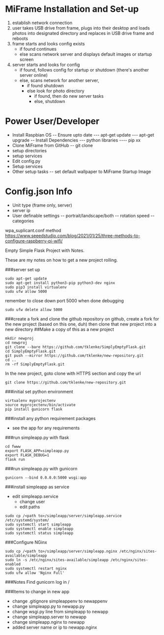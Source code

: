 # MiFrame Installation and Set-up

1. establish network connection
1. user takes USB drive from frame, plugs into their desktop and loads photos into designated directory
and replaces in USB drive frame and reboots 
1. frame starts and looks config exists
    - if found continues
    - else scans network server and displays default images or startup screen
1. server starts and looks for config
    - if found, follows config for startup or shutdown (there's another server online)
    - else, scans network for another server, 
        - if found shutdown
        - else look for photo directory
            - if found, then do new server tasks
            - else, shutdown


# Power User/Developer
- Install Raspbian OS
-- Ensure upto date
--- apt-get update
--- apt-get upgrade
-- Install Dependencies
--- python libraries
---- pip xx
- Clone MiFrame from GitHub
-- git clone
- setup directories
- setup services
- Edit config.py
- Setup services
- Other setup tasks
-- set default wallpaper to MiFrame Startup Image

# Config.json Info
- Unit type (frame only, server)
- server ip
- User definable settings
-- portrait/landscape/both
-- rotation speed
-- categories

wpa_suplicant.conf method
https://www.seeedstudio.com/blog/2021/01/25/three-methods-to-configure-raspberry-pi-wifi/


Empty Simple Flask Project with Notes.

These are my notes on how to get a new project rolling.

###server set up
```
sudo apt-get update
sudo apt-get install python3-pip python3-dev nginx
sudo pip3 install virtualenv
sudo ufw allow 5000
```
remember to close down port 5000 when done debugging
```
sudo ufw delete allow 5000
```

###create a fork and clone the github repository
on github, create a fork for the new project (based on this one, duh) 
then clone that new project into a new directory
##Make a copy of this as a new project
```
mkdir newproj
cd newproj
git clone --bare https://github.com/tklenke/SimplyEmptyFlask.git
cd SimplyEmptyFlask.git
git push --mirror https://github.com/tklenke/new-repository.git
cd ..
rm -rf SimplyEmptyFlask.git
```

In the new project, goto clone with HTTPS section and copy the url 
```
git clone https://github.com/tklenke/new-repository.git
```

###initial set python environment
```
virtualenv myprojectenv
source myprojectenv/bin/activate
pip install gunicorn flask
```

###install any python requirement packages
* see the app for any requirements

###run simpleapp.py with flask
```
cd fwww
export FLASK_APP=simpleapp.py
export FLASK_DEBUG=1
flask run
```

###run simpleapp.py with gunicorn
```
gunicorn --bind 0.0.0.0:5000 wsgi:app
```

###install simpleapp as service
* edit simpleapp.service
  * change user
  * edit paths
```
sudo cp /<path to>/simpleapp/server/simpleapp.service /etc/systemd/system/
sudo systemctl start simpleapp
sudo systemctl enable simpleapp
sudo systemctl status simpleapp
```

###Configure NGinx
```
sudo cp /<path to>/simpleapp/server/simpleapp.nginx /etc/nginx/sites-available/simpleapp
sudo ln -s /etc/nginx/sites-available/simpleapp /etc/nginx/sites-enabled
sudo systemctl restart nginx
sudo ufw allow 'Nginx Full'
```

###Notes
Find gunicorn log in /

###Items to change in new app
* change .gitignore simpleappenv to newappenv
* change simpleapp.py to newapp.py
* change wsgi.py line from simpleapp to newapp
* change simpleapp.server to newapp
* change simpleapp.nginx to newapp
* added server name or ip to newapp.nginx


